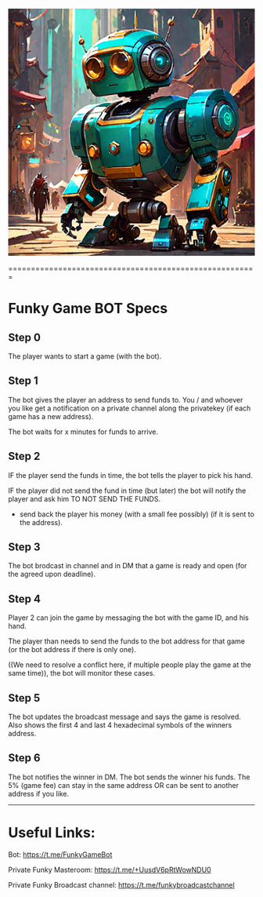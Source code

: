 ![Screenshot](./funkyGameBotImage.png)

=======================================================
# Funky Game BOT Specs

## Step 0
The player wants to start a game (with the bot). 

## Step 1
The bot gives the player an address to send funds to.
You / and whoever you like get a notification on a private channel along the privatekey (if each game has a new address).

The bot waits for x minutes for funds to arrive.

## Step 2
IF the player send the funds in time, the bot tells the player to pick his hand.

IF the player did not send the fund in time (but later) the bot will notify the player and ask him TO NOT SEND THE FUNDS.
+ send back the player his money (with a small fee possibly) (if it is sent to the address).

## Step 3
The bot brodcast in channel and in DM that a game is ready and open (for the agreed upon deadline).

## Step 4
Player 2 can join the game by messaging the bot with the game ID, and his hand.

The player than needs to send the funds to the bot address for that game (or the bot address if there is only one).

((We need to resolve a conflict here, if multiple people play the game at the same time)), the bot will monitor these cases.

## Step 5
The bot updates the broadcast message and says the game is resolved.
Also shows the first 4 and last 4 hexadecimal symbols of the winners address.

## Step 6
The bot notifies the winner in DM.
The bot sends the winner his funds.
The 5% (game fee) can stay in the same address OR can be sent to another address if you like.

-------

# Useful Links:

Bot: https://t.me/FunkyGameBot

Private Funky Masteroom:  https://t.me/+UusdV6pRtWowNDU0

Private Funky Broadcast channel: https://t.me/funkybroadcastchannel


